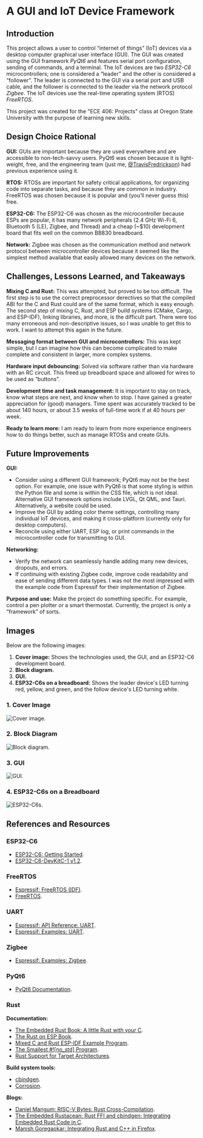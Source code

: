 # A GUI and IoT Device Framework

## Introduction

This project allows a user to control “internet of things” (IoT) devices via a desktop computer graphical user interface (GUI). The GUI was created using the GUI framework _PyQt6_ and features serial port configuration, sending of commands, and a terminal. The IoT devices are two _ESP32-C6_ microcontrollers; one is considered a “leader” and the other is considered a “follower”. The leader is connected to the GUI via a serial port and USB cable, and the follower is connected to the leader via the network protocol _Zigbee_. The IoT devices use the real-time operating system (RTOS) _FreeRTOS_.

This project was created for the "ECE 406: Projects" class at Oregon State University with the purpose of learning new skills.

## Design Choice Rational

**GUI:** GUIs are important because they are used everywhere and are accessible to non-tech-savvy users. PyQt6 was chosen because it is light-weight, free, and the engineering team (just me, [@TravisFredrickson](https://www.github.com/TravisFredrickson)) had previous experience using it.

**RTOS:** RTOSs are important for safety critical applications, for organizing code into separate tasks, and because they are common in industry. FreeRTOS was chosen because it is popular and (you’ll never guess this) free.

**ESP32-C6:** The ESP32-C6 was chosen as the microcontroller because ESPs are popular, it has many network peripherals (2.4 GHz Wi-Fi 6, Bluetooth 5 (LE), Zigbee, and Thread) and a cheap (~$10) development board that fits well on the common BB830 breadboard.

**Network:** Zigbee was chosen as the communication method and network protocol between microcontroller devices because it seemed like the simplest method available that easily allowed many devices on the network.

## Challenges, Lessons Learned, and Takeaways

**Mixing C and Rust:** This was attempted, but proved to be too difficult. The first step is to use the correct preprocessor derectives so that the compiled ABI for the C and Rust could are of the same format, which is easy enough. The second step of mixing C, Rust, and ESP build systems (CMake, Cargo, and ESP-IDF), linking libraries, and more, is the difficult part. There were too many erroneous and non-descriptive issues, so I was unable to get this to work. I want to attempt this again in the future.

**Messaging format between GUI and microcontrollers:** This was kept simple, but I can imagine how this can become complicated to make complete and consistent in larger, more complex systems.

**Hardware input debouncing:** Solved via software rather than via hardware with an RC circuit. This freed up breadboard space and allowed for wires to be used as “buttons”.

**Development time and task management:** It is important to stay on track, know what steps are next, and know when to stop. I have gained a greater appreciation for (good) managers. Time spent was accurately tracked to be about 140 hours, or about 3.5 weeks of full-time work if at 40 hours per week.

**Ready to learn more:** I am ready to learn from more experience engineers how to do things better, such as manage RTOSs and create GUIs.

## Future Improvements

**GUI:**
- Consider using a different GUI framework; PyQt6 may not be the best option. For example, one issue with PyQt6 is that some styling is within the Python file and some is within the CSS file, which is not ideal. Alternative GUI framework options include LVGL, Qt QML, and Tauri. Alternatively, a website could be used.
- Improve the GUI by adding color theme settings, controlling many individual IoT devices, and making it cross-platform (currently only for desktop computers).
- Reconcile using either UART, ESP log, or print commands in the microcontroller code for transmitting to GUI.

**Networking:**
- Verify the network can seamlessly handle adding many new devices, dropouts, and errors.
- If continuing with existing Zigbee code, improve code readability and ease of sending different data types. I was not the most impressed with the example code from Espressif for their implementation of Zigbee.

**Purpose and use:** Make the project do something specific. For example, control a pen plotter or a smart thermostat. Currently, the project is only a “framework” of sorts.

## Images

Below are the following images:
1. **Cover image:** Shows the technologies used, the GUI, and an ESP32-C6 development board.
2. **Block diagram.**
3. **GUI.**
4. **ESP32-C6s on a breadboard:** Shows the leader device's LED turning red, yellow, and green, and the follow device's LED turning white.

### 1. Cover Image

![Cover image.](<./Images/Cover Image.png>)

### 2. Block Diagram

![Block diagram.](<./Images/Block Diagram.png>)

### 3. GUI

![GUI.](<./Images/GUI.png>)

### 4. ESP32-C6s on a Breadboard

![ESP32-C6s.](<./Images/ESP32-C6s.png>)

## References and Resources

### ESP32-C6

- [ESP32-C6: Getting Started](<https://docs.espressif.com/projects/esp-idf/en/v5.2.5/esp32c6/get-started/index.html>).
- [ESP32-C6-DevKitC-1 v1.2](<https://docs.espressif.com/projects/esp-dev-kits/en/latest/esp32c6/esp32-c6-devkitc-1/user_guide.html#user-guide-c6-devkitc-1-v1-2-board-front>).

### FreeRTOS

- [Espressif: FreeRTOS (IDF)](<https://docs.espressif.com/projects/esp-idf/en/latest/esp32c6/api-reference/system/freertos_idf.html>).
- [FreeRTOS](<https://www.freertos.org/>).

### UART

- [Espressif: API Reference: UART](<https://docs.espressif.com/projects/esp-idf/en/v5.2.5/esp32c6/api-reference/peripherals/uart.html>).
- [Espressif: Examples: UART](<https://github.com/espressif/esp-idf/tree/master/examples/peripherals/uart>).

### Zigbee

- [Espressif: Examples: Zigbee](<https://github.com/espressif/esp-idf/tree/master/examples/zigbee>).

### PyQt6

- [PyQt6 Documentation](<https://doc.qt.io/qt-6/>).

### Rust

**Documentation:**

- [The Embedded Rust Book: A little Rust with your C](<https://docs.rust-embedded.org/book/interoperability/rust-with-c.html>).
- [The Rust on ESP Book](<https://docs.esp-rs.org/book/introduction.html>).
- [Mixed C and Rust ESP-IDF Example Program](<https://github.com/esp-rs/esp-idf-template/blob/master/README-cmake.md>).
- [The Smallest #![no_std] Program](<https://docs.rust-embedded.org/embedonomicon/smallest-no-std.html>).
- [Rust Support for Target Architectures](<https://rust-lang.github.io/rustup-components-history/riscv32imac-unknown-none-elf.html>).

**Build system tools:**

- [cbindgen](<https://github.com/mozilla/cbindgen>).
- [Corrosion](<https://corrosion-rs.github.io/corrosion/introduction.html>).

**Blogs:**

- [Daniel Mangum: RISC-V Bytes: Rust Cross-Compilation](<https://danielmangum.com/posts/risc-v-bytes-rust-cross-compilation/>).
- [The Embedded Rustacean: Rust FFI and cbindgen: Integrating Embedded Rust Code in C](<https://blog.theembeddedrustacean.com/rust-ffi-and-cbindgen-integrating-embedded-rust-code-in-c>).
- [Manish Goregaokar: Integrating Rust and C++ in Firefox](<https://manishearth.github.io/blog/2021/02/22/integrating-rust-and-c-plus-plus-in-firefox/>).

